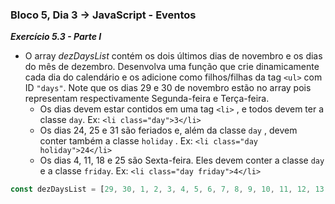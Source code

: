 ### Bloco 5, Dia 3 -> JavaScript - Eventos

_**Exercício 5.3 - Parte I**_

 - O array _dezDaysList_ contém os dois últimos dias de novembro e os dias do mês de dezembro. Desenvolva uma função que crie dinamicamente cada dia do calendário e os adicione como filhos/filhas da tag `<ul>` com ID `"days"`. Note que os dias 29 e 30 de novembro estão no array pois representam respectivamente Segunda-feira e Terça-feira.
    - Os dias devem estar contidos em uma tag `<li>` , e todos devem ter a classe `day`. Ex: `<li class="day">3</li>`
    - Os dias 24, 25 e 31 são feriados e, além da classe `day` , devem conter também a classe `holiday` . Ex: `<li class="day holiday">24</li>`
    - Os dias 4, 11, 18 e 25 são Sexta-feira. Eles devem conter a classe `day` e a classe `friday`. Ex: `<li class="day friday">4</li>`
 ```javascript
 const dezDaysList = [29, 30, 1, 2, 3, 4, 5, 6, 7, 8, 9, 10, 11, 12, 13, 14, 15, 16, 17, 18, 19, 20, 21, 22, 23, 24, 25, 26, 27, 28, 29, 30, 31];
 ```

 
